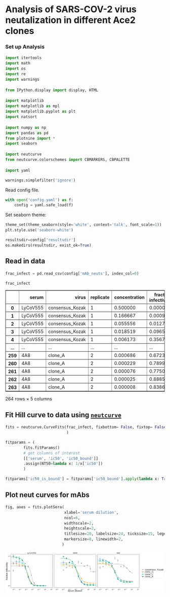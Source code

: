 # Analysis of SARS-COV-2 virus neutalization in different Ace2 clones

### Set up Analysis


```python
import itertools
import math
import os
import re
import warnings

from IPython.display import display, HTML

import matplotlib
import matplotlib as mpl
import matplotlib.pyplot as plt
import natsort

import numpy as np
import pandas as pd
from plotnine import *
import seaborn

import neutcurve
from neutcurve.colorschemes import CBMARKERS, CBPALETTE

import yaml
```


```python
warnings.simplefilter('ignore')
```

Read config file.


```python
with open('config.yaml') as f:
    config = yaml.safe_load(f)
```

Set seaborn theme:


```python
theme_set(theme_seaborn(style='white', context='talk', font_scale=1))
plt.style.use('seaborn-white')
```


```python
resultsdir=config['resultsdir']
os.makedirs(resultsdir, exist_ok=True)
```

## Read in data


```python
frac_infect = pd.read_csv(config['mAb_neuts'], index_col=0)
```


```python
frac_infect
```




<div>
<style scoped>
    .dataframe tbody tr th:only-of-type {
        vertical-align: middle;
    }

    .dataframe tbody tr th {
        vertical-align: top;
    }

    .dataframe thead th {
        text-align: right;
    }
</style>
<table border="1" class="dataframe">
  <thead>
    <tr style="text-align: right;">
      <th></th>
      <th>serum</th>
      <th>virus</th>
      <th>replicate</th>
      <th>concentration</th>
      <th>fraction infectivity</th>
    </tr>
  </thead>
  <tbody>
    <tr>
      <th>0</th>
      <td>LyCoV555</td>
      <td>consensus_Kozak</td>
      <td>1</td>
      <td>0.500000</td>
      <td>0.000003</td>
    </tr>
    <tr>
      <th>1</th>
      <td>LyCoV555</td>
      <td>consensus_Kozak</td>
      <td>1</td>
      <td>0.166667</td>
      <td>0.000992</td>
    </tr>
    <tr>
      <th>2</th>
      <td>LyCoV555</td>
      <td>consensus_Kozak</td>
      <td>1</td>
      <td>0.055556</td>
      <td>0.012796</td>
    </tr>
    <tr>
      <th>3</th>
      <td>LyCoV555</td>
      <td>consensus_Kozak</td>
      <td>1</td>
      <td>0.018519</td>
      <td>0.096506</td>
    </tr>
    <tr>
      <th>4</th>
      <td>LyCoV555</td>
      <td>consensus_Kozak</td>
      <td>1</td>
      <td>0.006173</td>
      <td>0.356711</td>
    </tr>
    <tr>
      <th>...</th>
      <td>...</td>
      <td>...</td>
      <td>...</td>
      <td>...</td>
      <td>...</td>
    </tr>
    <tr>
      <th>259</th>
      <td>4A8</td>
      <td>clone_A</td>
      <td>2</td>
      <td>0.000686</td>
      <td>0.672363</td>
    </tr>
    <tr>
      <th>260</th>
      <td>4A8</td>
      <td>clone_A</td>
      <td>2</td>
      <td>0.000229</td>
      <td>0.789911</td>
    </tr>
    <tr>
      <th>261</th>
      <td>4A8</td>
      <td>clone_A</td>
      <td>2</td>
      <td>0.000076</td>
      <td>0.775086</td>
    </tr>
    <tr>
      <th>262</th>
      <td>4A8</td>
      <td>clone_A</td>
      <td>2</td>
      <td>0.000025</td>
      <td>0.888502</td>
    </tr>
    <tr>
      <th>263</th>
      <td>4A8</td>
      <td>clone_A</td>
      <td>2</td>
      <td>0.000008</td>
      <td>0.838611</td>
    </tr>
  </tbody>
</table>
<p>264 rows × 5 columns</p>
</div>



## Fit Hill curve to data using [`neutcurve`](https://jbloomlab.github.io/neutcurve/)


```python
fits = neutcurve.CurveFits(frac_infect, fixbottom= False, fixtop= False
                           )
```


```python
fitparams = (
        fits.fitParams()
        # get columns of interest
        [['serum', 'ic50', 'ic50_bound']]
        .assign(NT50=lambda x: 1/x['ic50'])        
        )
```


```python
fitparams['ic50_is_bound'] = fitparams['ic50_bound'].apply(lambda x: True if x!='interpolated' else False)

```

## Plot neut curves for mAbs


```python
fig, axes = fits.plotSera(
                          xlabel='serum dilution',
                          ncol=6,
                          widthscale=2,
                          heightscale=2,
                          titlesize=20, labelsize=24, ticksize=15, legendfontsize=24, yticklocs=[0,0.5,1],
                          markersize=8, linewidth=2,
                         )
```


    
![png](virus_neutralization_mAbs_files/virus_neutralization_mAbs_17_0.png)
    



```python

```
